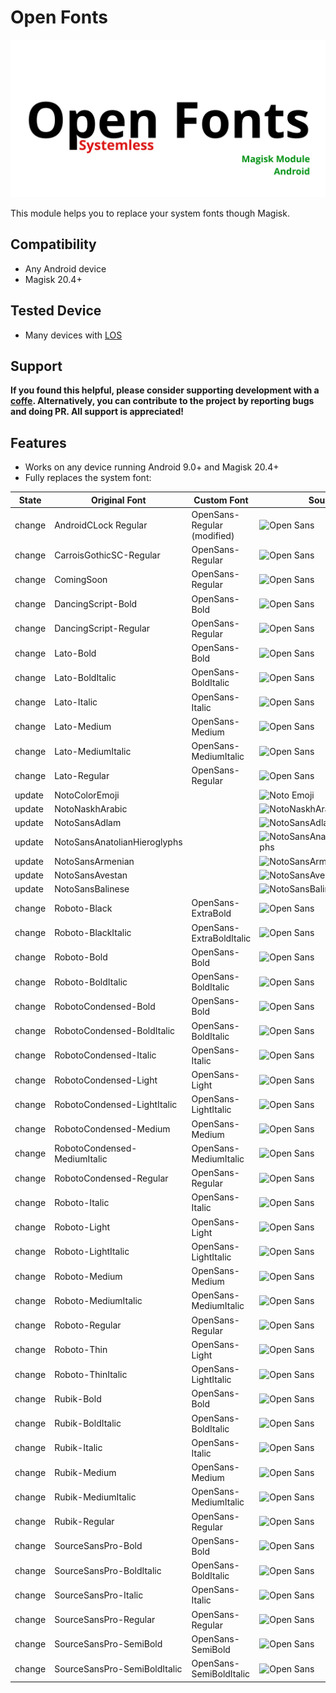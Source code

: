 # Open Fonts

![Open Font](https://raw.githubusercontent.com/F3FFO/Open-Fonts/master/img/logo.png)

This module helps you to replace your system fonts though Magisk.

## Compatibility

- Any Android device
- Magisk 20.4+

## Tested Device

- Many devices with [LOS](https://lineageos.org/)

## Support

**If you found this helpful, please consider supporting development with a [coffe](https://www.paypal.me/f3ff0). Alternatively, you can contribute to the project by reporting bugs and doing PR. All support is appreciated!**

## Features

- Works on any device running Android 9.0+ and Magisk 20.4+
- Fully replaces the system font:

| State  | Original Font                | Custom Font                 | Source                                                    |
| ------ | ---------------------------- | --------------------------- | --------------------------------------------------------- |
| change | AndroidCLock Regular         | OpenSans-Regular (modified) | ![Open Sans](https://fonts.google.com/specimen/Open+Sans) |
| change | CarroisGothicSC-Regular      | OpenSans-Regular            | ![Open Sans](https://fonts.google.com/specimen/Open+Sans) |
| change | ComingSoon                   | OpenSans-Regular            | ![Open Sans](https://fonts.google.com/specimen/Open+Sans) |
| change | DancingScript-Bold           | OpenSans-Bold               | ![Open Sans](https://fonts.google.com/specimen/Open+Sans) |
| change | DancingScript-Regular        | OpenSans-Regular            | ![Open Sans](https://fonts.google.com/specimen/Open+Sans) |
| change | Lato-Bold                    | OpenSans-Bold               | ![Open Sans](https://fonts.google.com/specimen/Open+Sans) |
| change | Lato-BoldItalic              | OpenSans-BoldItalic         | ![Open Sans](https://fonts.google.com/specimen/Open+Sans) |
| change | Lato-Italic                  | OpenSans-Italic             | ![Open Sans](https://fonts.google.com/specimen/Open+Sans) |
| change | Lato-Medium                  | OpenSans-Medium             | ![Open Sans](https://fonts.google.com/specimen/Open+Sans) |
| change | Lato-MediumItalic            | OpenSans-MediumItalic       | ![Open Sans](https://fonts.google.com/specimen/Open+Sans) |
| change | Lato-Regular                 | OpenSans-Regular            | ![Open Sans](https://fonts.google.com/specimen/Open+Sans) |
| update | NotoColorEmoji               | | ![Noto Emoji](https://github.com/googlefonts/noto-emoji) |
| update | NotoNaskhArabic              | | ![NotoNaskhArabic](https://fonts.google.com/noto/specimen/Noto+Naskh+Arabic) |
| update | NotoSansAdlam                | | ![NotoSansAdlam](https://fonts.google.com/noto/specimen/Noto+Sans+Adlam) |
| update | NotoSansAnatolianHieroglyphs | | ![NotoSansAnatolianHieroglyphs](https://fonts.google.com/noto/specimen/Noto+Sans+Anatolian+Hieroglyphs) |
| update | NotoSansArmenian             | | ![NotoSansArmenian](https://fonts.google.com/noto/specimen/Noto+Sans+Armenian) |
| update | NotoSansAvestan              | | ![NotoSansAvestan](https://fonts.google.com/noto/specimen/Noto+Sans+Avestan) |
| update | NotoSansBalinese             | | ![NotoSansBalinese](https://fonts.google.com/noto/specimen/Noto+Sans+Balinese) |
| change | Roboto-Black                 | OpenSans-ExtraBold          | ![Open Sans](https://fonts.google.com/specimen/Open+Sans) |
| change | Roboto-BlackItalic           | OpenSans-ExtraBoldItalic    | ![Open Sans](https://fonts.google.com/specimen/Open+Sans) |
| change | Roboto-Bold                  | OpenSans-Bold               | ![Open Sans](https://fonts.google.com/specimen/Open+Sans) |
| change | Roboto-BoldItalic            | OpenSans-BoldItalic         | ![Open Sans](https://fonts.google.com/specimen/Open+Sans) |
| change | RobotoCondensed-Bold         | OpenSans-Bold               | ![Open Sans](https://fonts.google.com/specimen/Open+Sans) |
| change | RobotoCondensed-BoldItalic   | OpenSans-BoldItalic         | ![Open Sans](https://fonts.google.com/specimen/Open+Sans) |
| change | RobotoCondensed-Italic       | OpenSans-Italic             | ![Open Sans](https://fonts.google.com/specimen/Open+Sans) |
| change | RobotoCondensed-Light        | OpenSans-Light              | ![Open Sans](https://fonts.google.com/specimen/Open+Sans) |
| change | RobotoCondensed-LightItalic  | OpenSans-LightItalic        | ![Open Sans](https://fonts.google.com/specimen/Open+Sans) |
| change | RobotoCondensed-Medium       | OpenSans-Medium             | ![Open Sans](https://fonts.google.com/specimen/Open+Sans) |
| change | RobotoCondensed-MediumItalic | OpenSans-MediumItalic       | ![Open Sans](https://fonts.google.com/specimen/Open+Sans) |
| change | RobotoCondensed-Regular      | OpenSans-Regular            | ![Open Sans](https://fonts.google.com/specimen/Open+Sans) |
| change | Roboto-Italic                | OpenSans-Italic             | ![Open Sans](https://fonts.google.com/specimen/Open+Sans) |
| change | Roboto-Light                 | OpenSans-Light              | ![Open Sans](https://fonts.google.com/specimen/Open+Sans) |
| change | Roboto-LightItalic           | OpenSans-LightItalic        | ![Open Sans](https://fonts.google.com/specimen/Open+Sans) |
| change | Roboto-Medium                | OpenSans-Medium             | ![Open Sans](https://fonts.google.com/specimen/Open+Sans) |
| change | Roboto-MediumItalic          | OpenSans-MediumItalic       | ![Open Sans](https://fonts.google.com/specimen/Open+Sans) |
| change | Roboto-Regular               | OpenSans-Regular            | ![Open Sans](https://fonts.google.com/specimen/Open+Sans) |
| change | Roboto-Thin                  | OpenSans-Light              | ![Open Sans](https://fonts.google.com/specimen/Open+Sans) |
| change | Roboto-ThinItalic            | OpenSans-LightItalic        | ![Open Sans](https://fonts.google.com/specimen/Open+Sans) |
| change | Rubik-Bold                   | OpenSans-Bold               | ![Open Sans](https://fonts.google.com/specimen/Open+Sans) |
| change | Rubik-BoldItalic             | OpenSans-BoldItalic         | ![Open Sans](https://fonts.google.com/specimen/Open+Sans) |
| change | Rubik-Italic                 | OpenSans-Italic             | ![Open Sans](https://fonts.google.com/specimen/Open+Sans) |
| change | Rubik-Medium                 | OpenSans-Medium             | ![Open Sans](https://fonts.google.com/specimen/Open+Sans) |
| change | Rubik-MediumItalic           | OpenSans-MediumItalic       | ![Open Sans](https://fonts.google.com/specimen/Open+Sans) |
| change | Rubik-Regular                | OpenSans-Regular            | ![Open Sans](https://fonts.google.com/specimen/Open+Sans) |
| change | SourceSansPro-Bold           | OpenSans-Bold               | ![Open Sans](https://fonts.google.com/specimen/Open+Sans) |
| change | SourceSansPro-BoldItalic     | OpenSans-BoldItalic         | ![Open Sans](https://fonts.google.com/specimen/Open+Sans) |
| change | SourceSansPro-Italic         | OpenSans-Italic             | ![Open Sans](https://fonts.google.com/specimen/Open+Sans) |
| change | SourceSansPro-Regular        | OpenSans-Regular            | ![Open Sans](https://fonts.google.com/specimen/Open+Sans) |
| change | SourceSansPro-SemiBold       | OpenSans-SemiBold           | ![Open Sans](https://fonts.google.com/specimen/Open+Sans) |
| change | SourceSansPro-SemiBoldItalic | OpenSans-SemiBoldItalic     | ![Open Sans](https://fonts.google.com/specimen/Open+Sans) |
